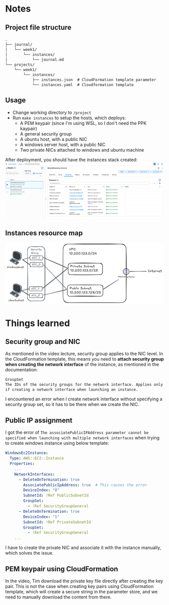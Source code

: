 # Notes

## Project file structure
```
.
├── journal/
│   └── week1/
│       └── instances/
│           └── journal.md
└── projects/
    └── week1/
        └── instances/
            ├── instances.json  # CloudFormation template parameter
            └── instances.yaml  # Cloudformation template
```

## Usage
- Change working directory to `/project`
- Run `make instances` to setup the hosts, which deploys:
  - A PEM keypair (since I'm using WSL, so I don't need the PPK kaypair)
  - A general security group
  - A ubuntu host, with a public NIC
  - A windows server host, with a public NIC
  - Two private NICs attached to windows and ubuntu machine

After deployment, you should have the instances stack created:
![cfn_stack](./assets/cloudformation_stack.png)

## Instances resource map
![instances_resource_map](./assets/instances_resource_map.png)

# Things learned

## Security group and NIC
As mentioned in the video lecture, security group applies to the NIC level. In the CloudFormation template, this means you need to **attach security group when creating the network interface** of the instance, as mentioned in the documentation:
```text
GroupSet
The IDs of the security groups for the network interface. Applies only if creating a network interface when launching an instance.
```
I encountered an error when I create network interface without specifying a security group set, so it has to be there when we create the NIC.

## Public IP assignment
I got the error of `The associatePublicIPAddress parameter cannot be specified when launching with multiple network interfaces` when trying to create windows instance using below template:
```yaml
WindowsEc2Instance:
  Type: AWS::EC2::Instance
  Properties:
    ...
    NetworkInterfaces:
      - DeleteOnTermination: true
        AssociatePublicIpAddress: true  # This causes the error
        DeviceIndex: "0"
        SubnetId: !Ref PublicSubnetId
        GroupSet:
          - !Ref SecurityGroupGeneral
      - DeleteOnTermination: true
        DeviceIndex: "1"
        SubnetId: !Ref PrivateSubnetId
        GroupSet:
          - !Ref SecurityGroupGeneral
    ...
```
I have to create the private NIC and associate it with the instance manually, which solves the issue.

## PEM keypair using CloudFormation
In the video, Tim download the private key file directly after creating the key pair. This is not the case when creating key pairs using CloudFormation template, which will create a secure string in the parameter store, and we need to manually download the content from there.
